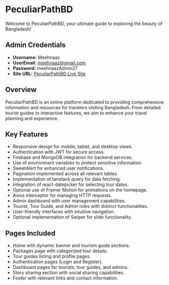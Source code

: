 <!-- # React + Vite

This template provides a minimal setup to get React working in Vite with HMR and some ESLint rules.

Currently, two official plugins are available:

- [@vitejs/plugin-react](https://github.com/vitejs/vite-plugin-react/blob/main/packages/plugin-react/README.md) uses [Babel](https://babeljs.io/) for Fast Refresh
- [@vitejs/plugin-react-swc](https://github.com/vitejs/vite-plugin-react-swc) uses [SWC](https://swc.rs/) for Fast Refresh -->

# PeculiarPathBD

Welcome to PeculiarPathBD, your ultimate guide to exploring the beauty of Bangladesh!

## Admin Credentials

- **Username:** Meehnaaz
- **UserEmail:** meehnaaz@gmail.com
- **Password:** meehnaazAdmin27
- **Site URL:** [PeculiarPathBD Live Site](https://peculiarbd.netlify.app/)

## Overview

PeculiarPathBD is an online platform dedicated to providing comprehensive information and resources for travelers visiting Bangladesh. From detailed tourist guides to interactive features, we aim to enhance your travel planning and experience.

## Key Features

- Responsive design for mobile, tablet, and desktop views.
- Authentication with JWT for secure access.
- Firebase and MongoDB integration for backend services.
- Use of environment variables to protect sensitive information.
- SweetAlert for enhanced user notifications.
- Pagination implemented across all relevant tables.
- Implementation of tanstack query for data fetching.
- Integration of react-datepicker for selecting tour dates.
- Optional use of Framer Motion for animations on the homepage.
- Axios interceptor for managing HTTP requests.
- Admin dashboard with user management capabilities.
- Tourist, Tour Guide, and Admin roles with distinct functionalities.
- User-friendly interfaces with intuitive navigation.
- Optional implementation of Swiper for slide functionality.

## Pages Included

- Home with dynamic banner and tourism guide sections.
- Packages page with categorized tour details.
- Tour guides listing and profile pages.
- Authentication pages (Login and Register).
- Dashboard pages for tourists, tour guides, and admins.
- Story sharing section with social sharing capabilities.
- Footer with relevant links and contact information.

